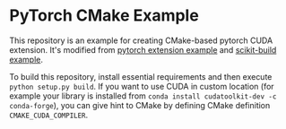# PyTorch CMake Example

This repository is an example for creating CMake-based pytorch CUDA extension. It's modified from [pytorch extension example](https://github.com/pytorch/extension-cpp) and [scikit-build example](https://github.com/scikit-build/scikit-build-sample-projects).

To build this repository, install essential requirements and then execute `python setup.py build`. If you want to use CUDA in custom location (for example your library is installed from `conda install cudatoolkit-dev -c conda-forge`), you can give hint to CMake by defining CMake definition `CMAKE_CUDA_COMPILER`.

